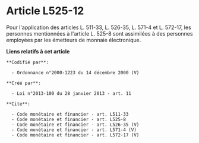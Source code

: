 # Article L525-12

Pour l'application des articles L. 511-33, L. 526-35, L. 571-4 et L. 572-17, les personnes mentionnées à l'article L. 525-8
sont assimilées à des personnes employées par les émetteurs de monnaie électronique.

**Liens relatifs à cet article**

	**Codifié par**:

	  - Ordonnance n°2000-1223 du 14 décembre 2000 (V)

	**Créé par**:

	  - Loi n°2013-100 du 28 janvier 2013 - art. 11

	**Cite**:

	  - Code monétaire et financier - art. L511-33
	  - Code monétaire et financier - art. L525-8
	  - Code monétaire et financier - art. L526-35 (V)
	  - Code monétaire et financier - art. L571-4 (V)
	  - Code monétaire et financier - art. L572-17 (V)
